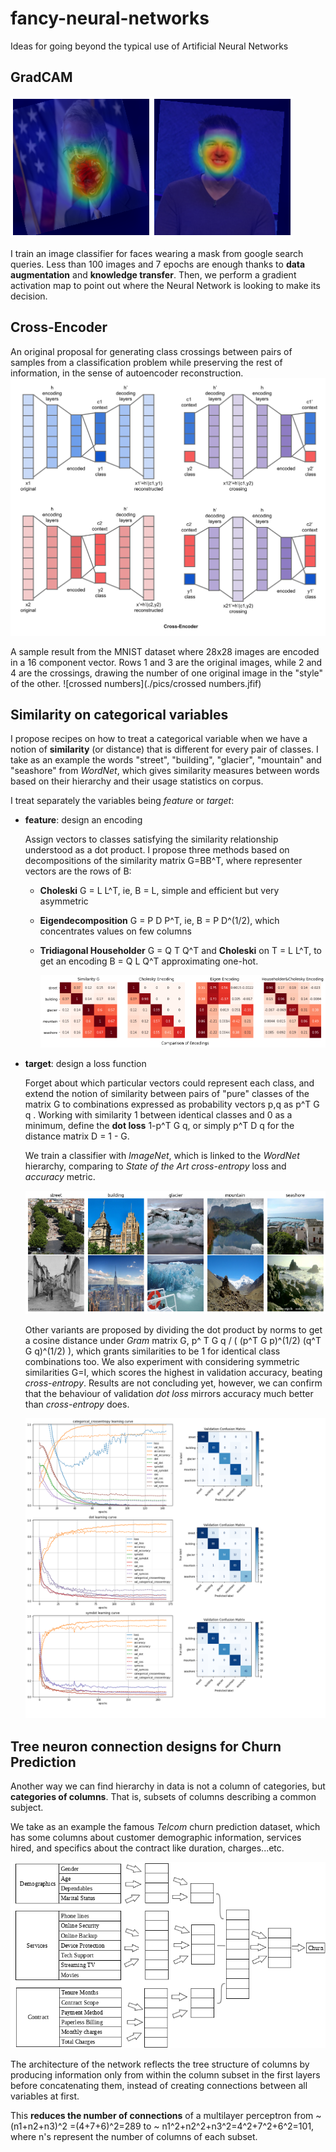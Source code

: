 # fancy-neural-networks
Ideas for going beyond the typical use of Artificial Neural Networks

## GradCAM

![mask_vs_not_gradcam](./pics/mask_vs_not_gradcam.png)

I train an image classifier for faces wearing a mask from google search queries. Less than 100 images and 7 epochs are enough thanks to **data augmentation** and **knowledge transfer**. Then, we perform a gradient activation map to point out where the Neural Network is looking to make its decision.

## Cross-Encoder

An original proposal for generating class crossings between pairs of samples from a classification problem while preserving the rest of information, in the sense of autoencoder reconstruction.
![Cross-Encoder](./pics/Cross-Encoder.svg)

A sample result from the MNIST dataset where 28x28 images are encoded in a 16 component vector. Rows 1 and 3 are the original images, while 2 and 4 are the crossings, drawing the number of one original image in the "style" of the other.
![crossed numbers](./pics/crossed numbers.jfif)

## Similarity on categorical variables

I propose recipes on how to treat a categorical variable when we have a notion of **similarity** (or distance) that is different for every pair of classes. I take as an example the words "street", "building", "glacier", "mountain" and "seashore" from *WordNet*, which gives similarity measures between words based on their hierarchy and their usage statistics on corpus. 

I treat separately the variables being *feature* or *target*:

- **feature**: design an encoding

  Assign vectors to classes satisfying the similarity relationship understood as a dot product. I propose three methods based on decompositions of the similarity matrix G=BB^T, where representer vectors are the rows of B:

  - **Choleski** G = L L^T, ie, B = L, simple and efficient but very asymmetric

  - **Eigendecomposition** G = P D P^T, ie, B = P D^(1/2), which concentrates values on few columns

  - **Tridiagonal Householder** G = Q T Q^T and **Choleski** on T = L L^T, to get an encoding B = Q L Q^T approximating one-hot.

    <img src="./pics/encodings.png" style="zoom: 200%;" />

- **target**: design a loss function

  Forget about which particular vectors could represent each class, and extend the notion of similarity between pairs of "pure" classes of the matrix G to combinations expressed as probability vectors p,q as p^T G q . Working with similarity 1 between identical classes and 0 as a minimum, define the **dot loss** 1-p^T G q, or simply p^T D q for the distance matrix D = 1 - G.

  We train a classifier with *ImageNet*, which is linked to the *WordNet* hierarchy, comparing to *State of the Art* *cross-entropy* loss and *accuracy* metric.
  
  ![imagenet_examples](./pics/imagenet_examples.png)
  
  Other variants are proposed by dividing the dot product by norms to get a cosine distance under *Gram* matrix G, p^ T G q / ( (p^T G p)^(1/2) (q^T G q)^(1/2) ), which grants similarities to be 1 for identical class combinations too. We also experiment with considering symmetric similarities G=I, which scores the highest in validation accuracy, beating *cross-entropy*. Results are not concluding yet, however, we can confirm that the behaviour of validation *dot loss* mirrors accuracy much better than *cross-entropy* does.
  
  ![similarity_loss](./pics/similarity_loss.png)

## Tree neuron connection designs for Churn Prediction

Another way we can find hierarchy in data is not a column of categories, but **categories of columns**. That is, subsets of columns describing a common subject.

We take as an example the famous *Telcom* churn prediction dataset, which has some columns about customer demographic information, services hired, and specifics about the contract like duration, charges...etc.

![tree_architecture_telcom](./pics/tree_architecture_telcom.png)

The architecture of the network reflects the tree structure of columns by producing information only from within the column subset in the first layers before concatenating them, instead of creating connections between all variables at first.

This **reduces the number of connections** of a multilayer perceptron from ~ (n1+n2+n3)^2 =(4+7+6)^2=289 to ~ n1^2+n2^2+n3^2=4^2+7^2+6^2=101, where n's represent the number of columns of each subset.
